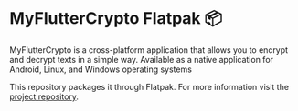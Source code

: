 # MyFlutterCrypto Flatpak 📦

MyFlutterCrypto is a cross-platform application that allows you to encrypt and decrypt texts in a simple way. Available as a native application for Android, Linux, and Windows operating systems

This repository packages it through Flatpak.
For more information visit the [project repository](https://github.com/tglima/myfluttercrypto).
